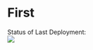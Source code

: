 # First
Status of Last Deployment:<br>
<img src = "https://github.com/SFLGIT/actions/workflows/CI/bandge.svg?branch=main"><br>
